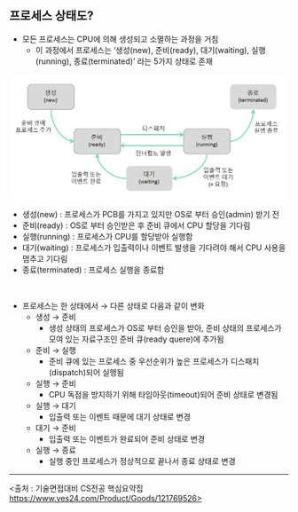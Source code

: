 ## 프로세스 상태도?

- 모든 프로세스는 CPU에 의해 생성되고 소멸하는 과정을 거침
  - 이 과정에서 프로세스는 ‘생성(new), 준비(ready), 대기(waiting), 실행(running), 종료(terminated)’ 라는 5가지 상태로 존재

<img src="../image/diagram_of_process_state.png">

- 생성(new) : 프로세스가 PCB를 가지고 있지만 OS로 부터 승인(admin) 받기 전
- 준비(ready) : OS로 부터 승인받은 후 준비 큐에서 CPU 할당을 기다림
- 실행(running) : 프로세스가 CPU를 할당받아 실행함
- 대기(waiting) : 프로세스가 입출력이나 이벤트 발생을 기다려야 해서 CPU 사용을 멈추고 기다림
- 종료(terminated) : 프로세스 실행을 종료함

<br>

- 프로세스는 한 상태에서 → 다른 상태로 다음과 같이 변화
  - 생성 → 준비
    - 생성 상태의 프로세스가 OS로 부터 승인을 받아, 준비 상태의 프로세스가 모여 있는 자료구조인 준비 큐(ready quere)에 추가됨
  - 준비 → 실행
    - 준비 큐에 있는 프로세스 중 우선순위가 높은 프로세스가 디스패치(dispatch)되어 실행됨
  - 실행 → 준비
    - CPU 독점을 방지하기 위해 타임아웃(timeout)되어 준비 상태로 변경됨
  - 실행 → 대기
    - 입출력 또는 이벤트 때문에 대기 상태로 변경
  - 대기 → 준비
    - 입출력 또는 이벤트가 완료되어 준비 상태로 변경
  - 실행 → 종료
    - 실행 중인 프로세스가 정상적으로 끝나서 종료 상태로 변경






---
<출처 : 기술면접대비 CS전공 핵심요약집 https://www.yes24.com/Product/Goods/121769526>
